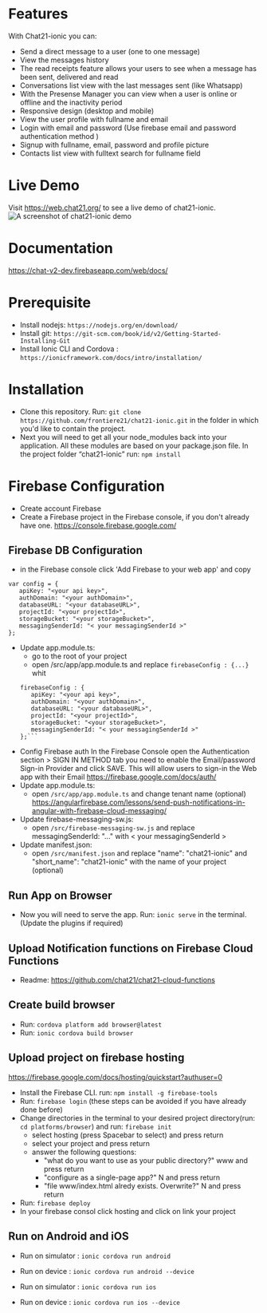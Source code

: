 # Features #
With Chat21-ionic you can:
* Send a direct message to a user (one to one message)
* View the messages history
* The read receipts feature allows your users to see when a message has been sent, delivered and read
* Conversations list view with the last messages sent (like Whatsapp)
* With the Presense Manager you can view when a user is online or offline and the inactivity period
* Responsive design (desktop and mobile)
* View the user profile with fullname and email 
* Login with email and password (Use firebase email and password authentication method )
* Signup  with fullname, email, password and profile picture
* Contacts list view with fulltext search for fullname field

# Live Demo #
Visit https://web.chat21.org/ to see a live demo of chat21-ionic.
<img src="http://www.dariodepascalis.com/wp-content/uploads/2017/10/chat21-ionic-desk-new.png" alt="A screenshot of chat21-ionic demo" style="max-width:100%;">

# Documentation #
https://chat-v2-dev.firebaseapp.com/web/docs/

# Prerequisite #
* Install nodejs: `https://nodejs.org/en/download/`
* Install git: `https://git-scm.com/book/id/v2/Getting-Started-Installing-Git`
* Install Ionic CLI and Cordova : `https://ionicframework.com/docs/intro/installation/`

# Installation #
* Clone this repository. Run: `git clone https://github.com/frontiere21/chat21-ionic.git` in the folder in which you'd like to contain the project.
* Next you will need to get all your node_modules back into your application. All these modules are based on your package.json file. In the project folder “chat21-ionic” run: `npm install`

# Firebase Configuration #
* Create account Firebase
* Create a Firebase project in the Firebase console, if you don't already have one. https://console.firebase.google.com/

## Firebase DB Configuration ## 
* in the Firebase console click 'Add Firebase to your web app' and copy 
```
var config = { 
   apiKey: "<your api key>",
   authDomain: "<your authDomain>",
   databaseURL: "<your databaseURL>",
   projectId: "<your projectId>",
   storageBucket: "<your storageBucket>",
   messagingSenderId: "< your messagingSenderId >" 
};
```
* Update app.module.ts: 
    * go to the root of your project
    * open /src/app/app.module.ts and replace `firebaseConfig : {...}` whit 
    ```
    firebaseConfig : {
       apiKey: "<your api key>",
       authDomain: "<your authDomain>",
       databaseURL: "<your databaseURL>",
       projectId: "<your projectId>",
       storageBucket: "<your storageBucket>",
       messagingSenderId: "< your messagingSenderId >"
    };```
* Config Firebase auth
In the Firebase Console open the Authentication section > SIGN IN METHOD tab you need to enable the Email/password Sign-in Provider and click SAVE. This will allow users to sign-in the Web app with their Email
https://firebase.google.com/docs/auth/
* Update app.module.ts: 
    * open `/src/app/app.module.ts` and change tenant name (optional)
    https://angularfirebase.com/lessons/send-push-notifications-in-angular-with-firebase-cloud-messaging/
* Update firebase-messaging-sw.js: 
    * open `/src/firebase-messaging-sw.js` and replace messagingSenderId: "..." with < your messagingSenderId >
* Update manifest.json: 
    * open `/src/manifest.json` and replace "name": "chat21-ionic" and "short_name": "chat21-ionic" with the name of your project (optional)

## Run App on Browser ##
* Now you will need to serve the app. Run: `ionic serve` in the terminal. (Update the plugins if required)

## Upload Notification functions on Firebase Cloud Functions ##
* Readme: https://github.com/chat21/chat21-cloud-functions

## Create build browser ##
* Run: `cordova platform add browser@latest`
* Run: `ionic cordova build browser`

## Upload project on firebase hosting ##
https://firebase.google.com/docs/hosting/quickstart?authuser=0
* Install the Firebase CLI. run: `npm install -g firebase-tools`
* Run: `firebase login`
(these steps can be avoided if you have already done before)
* Change directories in the terminal to your desired project directory(run: `cd platforms/browser`) and run: `firebase init`
    * select hosting (press Spacebar to select) and press return
    * select your project and press return
    * answer the following questions:
        * "what do you want to use as your public directory?"  www and press return  
        * "configure as a single-page app?"  N and press return
        * "file www/index.html alredy exists. Overwrite?" N and press return
* Run: `firebase deploy`
* In your firebase consol click hosting and click on link your project

## Run on Android and iOS
* Run on simulator : `ionic cordova run android`
* Run on device : `ionic cordova run android --device`

* Run on simulator : `ionic cordova run ios`
* Run on device : `ionic cordova run ios --device`
